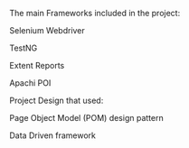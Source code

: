 The main Frameworks included in the project:

Selenium Webdriver

TestNG

Extent Reports

Apachi POI

Project Design that used:

Page Object Model (POM) design pattern

Data Driven framework
